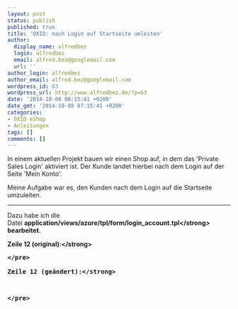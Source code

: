 ```yaml
---
layout: post
status: publish
published: true
title: 'OXID: nach Login auf Startseite umleiten'
author:
  display_name: alfredbez
  login: alfredbez
  email: alfred.bez@googlemail.com
  url: ''
author_login: alfredbez
author_email: alfred.bez@googlemail.com
wordpress_id: 63
wordpress_url: http://www.alfredbez.de/?p=63
date: '2014-10-08 08:15:41 +0200'
date_gmt: '2014-10-08 07:15:41 +0200'
categories:
- OXID eShop
- Anleitungen
tags: []
comments: []
---
```

<p>In einem aktuellen Projekt&nbsp;bauen wir einen Shop auf, in dem das 'Private Sales Login' aktiviert ist. Der Kunde landet hierbei nach dem Login auf der Seite 'Mein Konto'.</p>
<p>Meine Aufgabe war es, den Kunden nach dem Login auf die Startseite umzuleiten.</p>
<hr &#47;>
<p>Dazu habe ich die Datei&nbsp;<strong>application&#47;views&#47;azure&#47;tpl&#47;form&#47;login_account.tpl<&#47;strong> bearbeitet.</p>
<p><strong>Zeile 12 (original):<&#47;strong></p>
<pre><input type="hidden" name="cl" value="[{ $oViewConf->getActiveClassName() }]" &#47;><&#47;pre><br />
<strong>Zeile 12 (ge&auml;ndert):<&#47;strong></p>
<pre><input type="hidden" name="cl" value="start" &#47;><&#47;pre></p>
